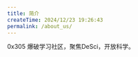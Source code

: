 ```yaml
---
title: 简介
createTime: 2024/12/23 19:26:43
permalink: /about_us/
---
```


0x305 爆破学习社区，聚焦DeSci，开放科学。
